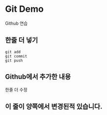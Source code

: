 # Git Demo

Github 연습

## 한줄 더 넣기

```
git add
git commit
git push
```

## Github에서 추가한 내용

한줄 더 수정


## 이 줄이 양쪽에서 변경된적 있습니다.